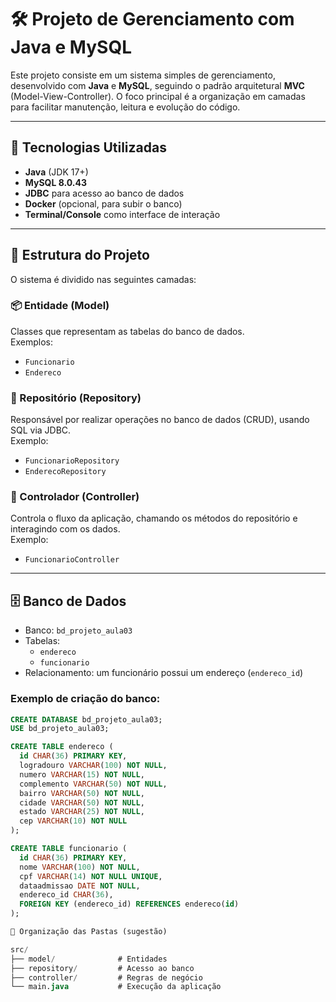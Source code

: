 # 🛠️ Projeto de Gerenciamento com Java e MySQL

Este projeto consiste em um sistema simples de gerenciamento, desenvolvido com **Java** e **MySQL**, seguindo o padrão arquitetural **MVC** (Model-View-Controller). O foco principal é a organização em camadas para facilitar manutenção, leitura e evolução do código.

---

## 🚀 Tecnologias Utilizadas

- **Java** (JDK 17+)
- **MySQL 8.0.43**
- **JDBC** para acesso ao banco de dados
- **Docker** (opcional, para subir o banco)
- **Terminal/Console** como interface de interação

---

## 🧱 Estrutura do Projeto

O sistema é dividido nas seguintes camadas:

### 📦 Entidade (Model)
Classes que representam as tabelas do banco de dados.  
Exemplos:
- `Funcionario`
- `Endereco`

### 💾 Repositório (Repository)
Responsável por realizar operações no banco de dados (CRUD), usando SQL via JDBC.  
Exemplo:
- `FuncionarioRepository`
- `EnderecoRepository`

### 🧭 Controlador (Controller)
Controla o fluxo da aplicação, chamando os métodos do repositório e interagindo com os dados.  
Exemplo:
- `FuncionarioController`

---

## 🗄️ Banco de Dados

- Banco: `bd_projeto_aula03`
- Tabelas:
  - `endereco`
  - `funcionario`
- Relacionamento: um funcionário possui um endereço (`endereco_id`)

### Exemplo de criação do banco:
```sql
CREATE DATABASE bd_projeto_aula03;
USE bd_projeto_aula03;

CREATE TABLE endereco (
  id CHAR(36) PRIMARY KEY,
  logradouro VARCHAR(100) NOT NULL,
  numero VARCHAR(15) NOT NULL,
  complemento VARCHAR(50) NOT NULL,
  bairro VARCHAR(50) NOT NULL,
  cidade VARCHAR(50) NOT NULL,
  estado VARCHAR(25) NOT NULL,
  cep VARCHAR(10) NOT NULL
);

CREATE TABLE funcionario (
  id CHAR(36) PRIMARY KEY,
  nome VARCHAR(100) NOT NULL,
  cpf VARCHAR(14) NOT NULL UNIQUE,
  dataadmissao DATE NOT NULL,
  endereco_id CHAR(36),
  FOREIGN KEY (endereco_id) REFERENCES endereco(id)
);

📂 Organização das Pastas (sugestão)

src/
├── model/              # Entidades
├── repository/         # Acesso ao banco
├── controller/         # Regras de negócio
└── main.java           # Execução da aplicação

